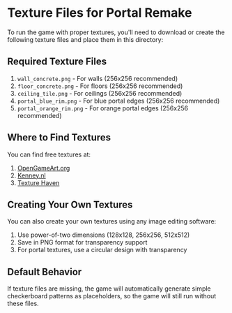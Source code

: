 # Texture Files for Portal Remake

To run the game with proper textures, you'll need to download or create the following texture files and place them in this directory:

## Required Texture Files

1. `wall_concrete.png` - For walls (256x256 recommended)
2. `floor_concrete.png` - For floors (256x256 recommended)
3. `ceiling_tile.png` - For ceilings (256x256 recommended)
4. `portal_blue_rim.png` - For blue portal edges (256x256 recommended)
5. `portal_orange_rim.png` - For orange portal edges (256x256 recommended)

## Where to Find Textures

You can find free textures at:
1. [OpenGameArt.org](https://opengameart.org/)
2. [Kenney.nl](https://kenney.nl/assets)
3. [Texture Haven](https://texturehaven.com/)

## Creating Your Own Textures

You can also create your own textures using any image editing software:
1. Use power-of-two dimensions (128x128, 256x256, 512x512)
2. Save in PNG format for transparency support
3. For portal textures, use a circular design with transparency

## Default Behavior

If texture files are missing, the game will automatically generate simple checkerboard patterns as placeholders, so the game will still run without these files.